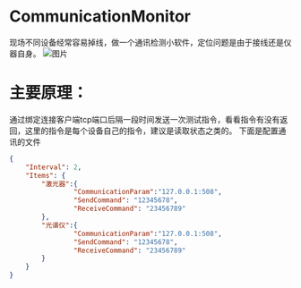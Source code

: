 # CommunicationMonitor
现场不同设备经常容易掉线，做一个通讯检测小软件，定位问题是由于接线还是仪器自身。
![图片](https://github.com/zhangjiechina001/CommunicationMonitor/assets/49397821/5b6f8605-138e-4df2-b901-9666fd75036f)
# 主要原理：
通过绑定连接客户端tcp端口后隔一段时间发送一次测试指令，看看指令有没有返回，这里的指令是每个设备自己的指令，建议是读取状态之类的。
下面是配置通讯的文件
```json
{
    "Interval": 2,
    "Items": {
        "激光器":{
                "CommunicationParam":"127.0.0.1:508",
                "SendCommand": "12345678",    
                "ReceiveCommand": "23456789"
        },
        "光谱仪":{
                "CommunicationParam":"127.0.0.1:508",  
                "SendCommand": "12345678",
                "ReceiveCommand": "23456789"
        }
    }
}
```
